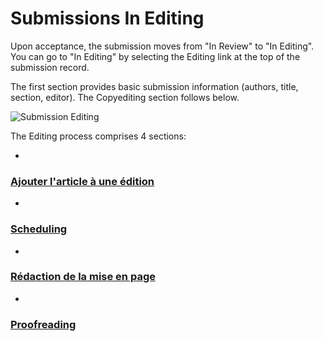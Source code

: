 # Submissions In Editing

Upon acceptance, the submission moves from "In Review" to "In Editing". You can go to "In Editing" by selecting the Editing link at the top of the submission record.

The first section provides basic submission information (authors, title, section, editor). The Copyediting section follows below.

![Submission Editing](images/chapter8/section_16.png)


The Editing process comprises 4 sections:

*
### [Ajouter l'article à une édition](https://docs.pkp.sfu.ca/learning-ojs-2/en/in_editing_copyediting)


*
### [Scheduling](https://docs.pkp.sfu.ca/learning-ojs-2/en/scheduling)


*
### [Rédaction de la mise en page](https://docs.pkp.sfu.ca/learning-ojs-2/en/layout_editing)


*
### [Proofreading](https://docs.pkp.sfu.ca/learning-ojs-2/en/in_editing_proofreading)
